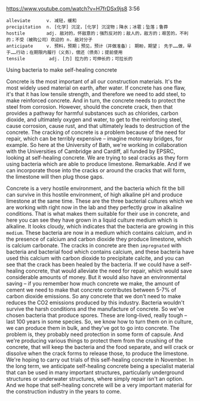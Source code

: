 https://www.youtube.com/watch?v=H7frDSx9js8
3:56
```  
alleviate      v. 减轻，缓和
precipitation  n. [化学] 沉淀，[化学] 沉淀物；降水；冰雹；坠落；鲁莽
hostile        adj. 敌对的，怀敌意的；强烈反对的；敌人的，敌方的；艰苦的，不利的；不受（被购公司）欢迎的 n. 敌对分子
anticipate     v. 预料，预期；预见，预计（并做准备）； 期盼，期望； 先于……做，早于……行动；在期限内履行（义务），偿还（债务）；提前使用
tensile         adj. [力] 拉力的；可伸长的；可拉长的
```

Using bacteria to make self-healing concrete

Concrete is the most important of all our construction materials. It's the most widely used material on earth, after water. If concrete has one flaw, it's that it has low tensile strength, and therefore we need to add steel, to make reinforced concrete. And in turn, the concrete needs to protect the steel from corrosion. However, should the concrete crack, then that provides a pathway for harmful substances such as chlorides, carbon dioxide, and ultimately oxygen and water, to get to the reinforcing steel, cause corrosion, cause rust, and that ultimately leads to destruction of the concrete. The cracking of concrete is a problem because of the need for repair, which can be terribly expensive – imagine motorway bridges, for example. So here at the University of Bath, we're working in collaboration with the Universities of Cambridge and Cardiff, all funded by EPSRC, looking at self-healing concrete. We are trying to seal cracks as they form using bacteria which are able to produce limestone. Remarkable. And if we can incorporate those into the cracks or around the cracks that will form, the limestone will then plug those gaps. 

Concrete is a very hostile environment, and the bacteria which fit the bill can survive in this hostile environment, of high alkaline pH and produce limestone at the same time. These are the three bacterial cultures which we are working with right now in the lab and they perfectly grow in alkaline conditions. That is what makes them suitable for their use in concrete, and here you can see they have grown in a liquid culture medium which is alkaline. It looks cloudy, which indicates that the bacteria are growing in this `medium`. These bacteria are now in a medium which contains calcium, and in the presence of calcium and carbon dioxide they produce limestone, which is calcium carbonate. The cracks in concrete are then `impregnated` with bacteria and bacterial food which contains calcium, and these bacteria have used this calcium with carbon dioxide to precipitate calcite, and you can see that the crack has been healed by the bacteria. If we could have a self-healing concrete, that would alleviate the need for repair, which would save considerable amounts of money. But it would also have an environmental saving – if you remember how much concrete we make, the amount of cement we need to make that concrete contributes between 5-7% of carbon dioxide emissions. So any concrete that we don't need to make reduces the CO2 emissions produced by this industry. Bacteria wouldn't survive the harsh conditions and the manufacture of concrete. So we've chosen bacteria that produce spores. These are long-lived, really tough – last 100 years in some species. So, we know how to turn them on in culture, we can produce them in bulk, and they've got to go into concrete. The problem is, they probably need protection in some form of capsule. And we're producing various things to protect them from the crushing of the concrete, that will keep the bacteria and the food separate, and will crack or dissolve when the crack forms to release those, to produce the limestone. We're hoping to carry out trials of this self-healing concrete in November. In the long term, we anticipate self-healing concrete being a specialist material that can be used in many important structures, particularly underground structures or underwater structures, where simply repair isn't an option. And we hope that self-healing concrete will be a very important material for the construction industry in the years to come. 